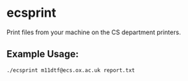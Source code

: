 ecsprint
========

Print files from your machine on the CS department printers.

Example Usage:
--------------

`./ecsprint m11dtf@ecs.ox.ac.uk report.txt`

